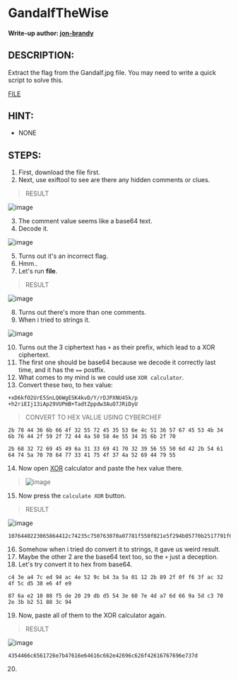 # GandalfTheWise
#### Write-up author: [jon-brandy](https://github.com/jon-brandy)
## DESCRIPTION:
Extract the flag from the Gandalf.jpg file. You may need to write a quick script to solve this.

[FILE](https://github.com/Bread-Yolk/ctflearnwu/blob/193060899bc1cf8d4ff839bc8f33929fdc106b0c/Assets/Forensic/GandalfTheWise/Gandalf.jpg)

## HINT:
- NONE
## STEPS:
1. First, download the file first.
2. Next, use exiftool to see are there any hidden comments or clues.

> RESULT

![image](https://user-images.githubusercontent.com/70703371/193185035-b2b09f1e-56bf-43e6-a55d-0acd7363ce6e.png)


3. The comment value seems like a base64 text.
4. Decode it.

![image](https://user-images.githubusercontent.com/70703371/193185119-b04fede4-8801-490e-973f-1c95a10a8343.png)


5. Turns out it's an incorrect flag.
6. Hmm..
7. Let's run **file**.

> RESULT

![image](https://user-images.githubusercontent.com/70703371/193186517-093ee8a9-e1f2-4d01-b5b8-ffd37c64ac39.png)

8. Turns out there's more than one comments.
9. When i tried to strings it.

![image](https://user-images.githubusercontent.com/70703371/193187020-89f517f0-e0ac-4911-9cb0-2b19c0d1ad91.png)


10. Turns out the 3 ciphertext has `+` as their prefix, which lead to a XOR ciphertext.
11. The first one should be base64 because we decode it correctly last time, and it has the `==` postfix.
12. What comes to my mind is we could use  `XOR calculator`.
13. Convert these two, to hex value:

```
+xD6kfO2UrE5SnLQ6WgESK4kvD/Y/rDJPXNU45k/p
+h2riEIj13iAp29VUPmB+TadtZppdw3AuO7JRiDyU
```

> CONVERT TO HEX VALUE USING CYBERCHEF

```
2b 78 44 36 6b 66 4f 32 55 72 45 35 53 6e 4c 51 36 57 67 45 53 4b 34 6b 76 44 2f 59 2f 72 44 4a 50 58 4e 55 34 35 6b 2f 70
```

```
2b 68 32 72 69 45 49 6a 31 33 69 41 70 32 39 56 55 50 6d 42 2b 54 61 64 74 5a 70 70 64 77 33 41 75 4f 37 4a 52 69 44 79 55
```

14. Now open [XOR](https://xor.pw/) calculator and paste the hex value there.

> ![image](https://user-images.githubusercontent.com/70703371/193187552-4c6a8b73-a2a7-4517-aa70-f935a386b9f6.png)


15. Now press the `calculate XOR` button.

> RESULT

![image](https://user-images.githubusercontent.com/70703371/193187671-7ebec530-e210-49d0-b28e-30cdadacaac8.png)


```
1076440223065864412c74235c750763070a07781f550f021e5f294b05770b2517791f665c2f5625
```

16. Somehow when i tried do convert it to strings, it gave us weird result.
17. Maybe the other 2 are the base64 text too, so the `+` just a deception.
18. Let's try convert it to hex from base64.

```
c4 3e a4 7c ed 94 ac 4e 52 9c b4 3a 5a 01 12 2b 89 2f 0f f6 3f ac 32 4f 5c d5 38 e6 4f e9
```

```
87 6a e2 10 88 f5 de 20 29 db d5 54 3e 60 7e 4d a7 6d 66 9a 5d c3 70 2e 3b b2 51 88 3c 94
```

19. Now, paste all of them to the  XOR calculator again.

> RESULT

![image](https://user-images.githubusercontent.com/70703371/193188498-30a6b8f3-52d9-4e3a-a5dc-134b2f296cd0.png)


```
4354466c6561726e7b47616e64616c662e42696c626f42616767696e737d
```

20. 
